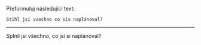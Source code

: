 Přeformuluj následující text:

```
Stihl jsi vsechno co sis naplánoval?
```

---

<!-- chatcmpl-75ijZXbr3jPn5SvbjzOgMW3uB8a8i -->

Splnil jsi všechno, co jsi si naplánoval?
